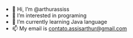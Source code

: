 - 👋 Hi, I’m @arthurassiss
- 👀 I’m interested in programing
- 🌱 I’m currently learning Java language
- 📫 My email is contato.assisarthur@gmail.com

<!---
arthurassiss/arthurassiss is a ✨ special ✨ repository because its `README.md` (this file) appears on your GitHub profile.
You can click the Preview link to take a look at your changes.
--->
